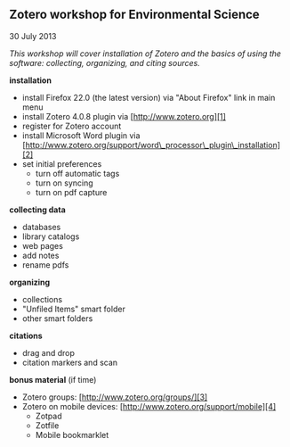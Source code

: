 ## Zotero workshop for Environmental Science
30 July 2013

*This workshop will cover installation of Zotero and the basics of using the software: collecting, organizing, and citing sources.*

**installation**

- install Firefox 22.0 (the latest version) via "About Firefox" link in main menu    
- install Zotero 4.0.8 plugin via [http://www.zotero.org][1]  
- register for Zotero account  
- install Microsoft Word plugin via [http://www.zotero.org/support/word\_processor\_plugin\_installation][2]
- set initial preferences
	- turn off automatic tags  
	- turn on syncing
	- turn on pdf capture

**collecting data**

- databases
- library catalogs
- web pages
- add notes
- rename pdfs

**organizing**

- collections
- "Unfiled Items" smart folder
- other smart folders

**citations**

- drag and drop
- citation markers and scan

**bonus material** (if time)

- Zotero groups: [http://www.zotero.org/groups/][3]
- Zotero on mobile devices: [http://www.zotero.org/support/mobile][4]  
	- Zotpad  
	 - Zotfile
	- Mobile bookmarklet

[1]:	http://www.zotero.org
[2]:	http://www.zotero.org/support/word_processor_plugin_installation
[3]:	http://www.zotero.org/groups/
[4]:	http://www.zotero.org/support/mobile